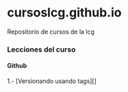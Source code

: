 # cursoslcg.github.io
Repositorio de cursos de la lcg


### Lecciones del curso


#### Github

1.- [Versionando usando tags][]

